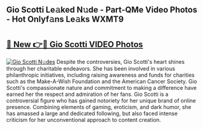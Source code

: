 ## Gio Scotti Le𝚊ked N𝚞de - Part-QMe Video Photos - Hot Onlyf𝚊ns Le𝚊ks WXMT9

# <h2><a href="http://ab67335.deff.icu/?id=Gio+Scotti">🔗 New 👉🔴 Gio Scotti VIDEO Photos</a></h2>

[![Gio Scotti N𝚞des](https://i.imgur.com/rIISA9y.gif)](http://ab67335.deff.icu/?id=Gio+Scotti)
Despite the controversies, Gio Scotti's heart shines through her charitable endeavors. She has been involved in various philanthropic initiatives, including raising awareness and funds for charities such as the Make-A-Wish Foundation and the American Cancer Society. Gio Scotti's compassionate nature and commitment to making a difference have earned her the respect and admiration of her fans. Gio Scotti is a controversial figure who has gained notoriety for her unique brand of online presence. Combining elements of gaming, eroticism, and dark humor, she has amassed a large and dedicated following, but also faced intense criticism for her unconventional approach to content creation.
